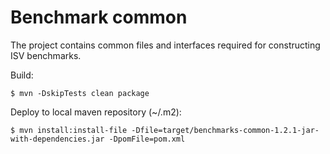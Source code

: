 # Benchmark common

The project contains common files and interfaces required for constructing ISV benchmarks.


Build:

```
$ mvn -DskipTests clean package
```

Deploy to local maven repository (~/.m2):

```
$ mvn install:install-file -Dfile=target/benchmarks-common-1.2.1-jar-with-dependencies.jar -DpomFile=pom.xml
```

